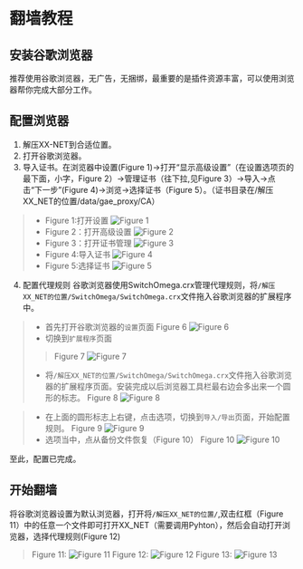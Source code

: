 # 翻墙教程
## 安装谷歌浏览器
推荐使用谷歌浏览器，无广告，无捆绑，最重要的是插件资源丰富，可以使用浏览器帮你完成大部分工作。
## 配置浏览器
1. 解压XX-NET到合适位置。
2. 打开谷歌浏览器。
3. 导入证书。在浏览器中设置(Figure 1)->打开“显示高级设置”（在设置选项页的最下面，小字，Figure 2）->管理证书（往下拉,见Figure 3）->导入->点击“下一步”(Figure 4)->浏览->选择证书（Figure 5）。（证书目录在/解压XX_NET的位置/data/gae_proxy/CA）
>- Figure 1:打开设置
>![Figure 1](./Images/ch1.png "Figure 1")
>- Figure 2：打开高级设置
> ![Figure 2](./Images/ch2.png "Figure 2")
>- Figure 3：打开证书管理
![Figure 3](./Images/ch3.png "Figure 3")
>- Figure 4:导入证书
> ![Figure 4](./Images/ch4.png "Figure 4")
>- Figure 5:选择证书
> ![Figure 5](./Images/ch5.png "Figure 5")


4. 配置代理规则
谷歌浏览器使用SwitchOmega.crx管理代理规则，将`/解压XX_NET的位置/SwitchOmega/SwitchOmega.crx`文件拖入谷歌浏览器的扩展程序中。
>- 首先打开谷歌浏览器的`设置`页面
> Figure 6
![Figure 6](./Images/ch1.png "Figure 6")
>- 切换到`扩展程序`页面
> > Figure 7
![Figure 7](./Images/ch6.png "Figure 7")
>- 将`/解压XX_NET的位置/SwitchOmega/SwitchOmega.crx`文件拖入谷歌浏览器的扩展程序页面。安装完成以后浏览器工具栏最右边会多出来一个圆形的标志。
> Figure 8
![Figure 8](./Images/ch7.png "Figure 8")

>- 在上面的圆形标志上右键，点击选项，切换到`导入/导出`页面，开始配置规则。
> Figure 9
![Figure 9](./Images/ch8.png "Figure 9")
>- 选项当中，点从备份文件恢复（Figure 10）
> Figure 10
![Figure 10](./Images/ch9.png "Figure 10")

至此，配置已完成。

## 开始翻墙
将谷歌浏览器设置为默认浏览器，打开将`/解压XX_NET的位置/`,双击红框（Figure 11）中的任意一个文件即可打开XX_NET（需要调用Pyhton），然后会自动打开浏览器，选择代理规则(Figure 12)
>Figure 11:
![Figure 11](./Images/ch10.png "Figure 11")
> Figure 12:
![Figure 12](./Images/ch11.png "Figure 11")
> Figure 13:
![Figure 13](./Images/ch12.png "Figure 12")
